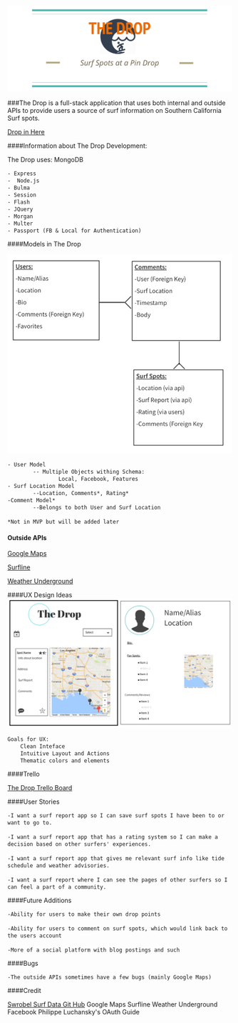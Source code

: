 ![The drop logo](public/images/thedropslogan.png)

###The Drop is a full-stack application that uses both internal and outside APIs to provide users a source of surf information on Southern California Surf spots.  

[Drop in Here](http://linktothedrop.com)


####Information about The Drop Development:

The Drop uses: 
	MongoDB  
	

	- Express
	-  Node.js
	- Bulma
	- Session
	- Flash
	- JQuery
	- Morgan
	- Multer
	- Passport (FB & Local for Authentication)
	

	
####Models in The Drop

![Models Wireframe](public/images/wireframe.png)


	- User Model
			-- Multiple Objects withing Schema: 
					Local, Facebook, Features
	- Surf Location Model
			--Location, Comments*, Rating*
	-Comment Model*
			--Belongs to both User and Surf Location
	
	*Not in MVP but will be added later


#### Outside APIs
[Google Maps](https://developers.google.com/maps/documentation/javascript/get-api-key)

[Surfline](https://new.surfline.com/)

[Weather Underground](https://www.wunderground.com/weather/api/)
	

	
	
####UX Design Ideas
![UX](public/images/ux.png)

	Goals for UX: 
		Clean Inteface 
		Intuitive Layout and Actions
		Thematic colors and elements

####Trello 

[The Drop Trello Board](https://trello.com/b/EhADaEb6/the-drop)


####User Stories
	

	-I want a surf report app so I can save surf spots I have been to or want to go to.

	-I want a surf report app that has a rating system so I can make a decision based on other surfers' experiences.

	-I want a surf report app that gives me relevant surf info like tide schedule and weather advisories.

	-I want a surf report where I can see the pages of other surfers so I can feel a part of a community.
	
	
	
####Future Additions

	-Ability for users to make their own drop points 
	
	-Ability for users to comment on surf spots, which would link back to the users account
	
	-More of a social platform with blog postings and such
	
	
####Bugs

	-The outside APIs sometimes have a few bugs (mainly Google Maps)
	

####Credit

[Swrobel Surf Data Git Hub](https://github.com/swrobel/meta-surf-forecast)
Google Maps
Surfline
Weather Underground
Facebook
Philippe Luchansky's OAuth Guide


